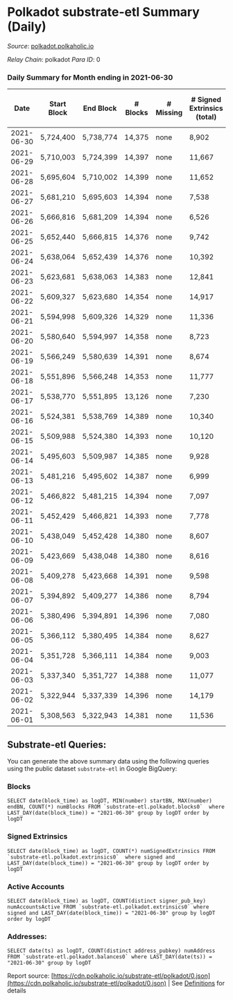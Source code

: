 # Polkadot substrate-etl Summary (Daily)

_Source_: [polkadot.polkaholic.io](https://polkadot.polkaholic.io)

*Relay Chain*: polkadot
*Para ID*: 0



### Daily Summary for Month ending in 2021-06-30


| Date | Start Block | End Block | # Blocks | # Missing | # Signed Extrinsics (total) | # Active Accounts | # Addresses with Balances | # Events | # Transfers | # XCM Transfers In | # XCM Transfers Out |
| ---- | ----------- | --------- | -------- | --------- | --------------------------- | ----------------- | ------------------------- | -------- | ----------- | ------------------ | ------------------- |
| 2021-06-30 | 5,724,400 | 5,738,774 | 14,375 | none  | 8,902 | 3,861 | 383,778 | 81,800 | 8,398 ($298,721,606.55) |   |   |
| 2021-06-29 | 5,710,003 | 5,724,399 | 14,397 | none  | 11,667 | 4,780 |  | 97,401 | 11,149 ($773,122,564.33) |   |   |
| 2021-06-28 | 5,695,604 | 5,710,002 | 14,399 | none  | 11,652 | 4,871 |  | 102,937 | 11,702 ($339,572,309.58) |   |   |
| 2021-06-27 | 5,681,210 | 5,695,603 | 14,394 | none  | 7,538 | 3,294 |  | 77,889 | 8,048 ($91,878,490.25) |   |   |
| 2021-06-26 | 5,666,816 | 5,681,209 | 14,394 | none  | 6,526 | 2,681 |  | 70,379 | 5,861 ($96,255,125.20) |   |   |
| 2021-06-25 | 5,652,440 | 5,666,815 | 14,376 | none  | 9,742 | 3,911 |  | 87,537 | 8,922 ($282,189,875.69) |   |   |
| 2021-06-24 | 5,638,064 | 5,652,439 | 14,376 | none  | 10,392 | 4,243 |  | 80,723 | 9,382 ($200,839,253.06) |   |   |
| 2021-06-23 | 5,623,681 | 5,638,063 | 14,383 | none  | 12,841 | 5,260 |  | 95,074 | 12,207 ($442,361,865.34) |   |   |
| 2021-06-22 | 5,609,327 | 5,623,680 | 14,354 | none  | 14,917 | 6,203 |  | 105,826 | 15,095 ($689,913,119.20) |   |   |
| 2021-06-21 | 5,594,998 | 5,609,326 | 14,329 | none  | 11,336 | 4,805 |  | 89,721 | 11,251 ($411,091,448.95) |   |   |
| 2021-06-20 | 5,580,640 | 5,594,997 | 14,358 | none  | 8,723 | 3,763 |  | 75,401 | 8,025 ($202,279,892.93) |   |   |
| 2021-06-19 | 5,566,249 | 5,580,639 | 14,391 | none  | 8,674 | 3,666 |  | 73,949 | 7,708 ($164,102,494.78) |   |   |
| 2021-06-18 | 5,551,896 | 5,566,248 | 14,353 | none  | 11,777 | 4,670 |  | 89,856 | 10,964 ($350,930,418.35) |   |   |
| 2021-06-17 | 5,538,770 | 5,551,895 | 13,126 | none  | 7,230 | 3,182 |  | 70,276 | 6,470 ($236,152,150.09) |   |   |
| 2021-06-16 | 5,524,381 | 5,538,769 | 14,389 | none  | 10,340 | 4,258 |  | 83,709 | 9,824 ($298,896,253.22) |   |   |
| 2021-06-15 | 5,509,988 | 5,524,380 | 14,393 | none  | 10,120 | 4,304 |  | 83,970 | 9,813 ($358,477,108.30) |   |   |
| 2021-06-14 | 5,495,603 | 5,509,987 | 14,385 | none  | 9,928 | 4,427 |  | 84,011 | 9,495 ($316,203,336.62) |   |   |
| 2021-06-13 | 5,481,216 | 5,495,602 | 14,387 | none  | 6,999 | 3,015 |  | 67,241 | 6,445 ($123,408,334.89) |   |   |
| 2021-06-12 | 5,466,822 | 5,481,215 | 14,394 | none  | 7,097 | 3,199 |  | 67,701 | 6,640 ($154,296,373.38) |   |   |
| 2021-06-11 | 5,452,429 | 5,466,821 | 14,393 | none  | 7,778 | 3,483 |  | 69,217 | 7,270 ($271,634,218.45) |   |   |
| 2021-06-10 | 5,438,049 | 5,452,428 | 14,380 | none  | 8,607 | 4,001 |  | 75,995 | 8,202 ($198,739,755.42) |   |   |
| 2021-06-09 | 5,423,669 | 5,438,048 | 14,380 | none  | 8,616 | 3,879 |  | 74,081 | 8,113 ($295,607,335.10) |   |   |
| 2021-06-08 | 5,409,278 | 5,423,668 | 14,391 | none  | 9,598 | 4,317 |  | 82,078 | 9,561 ($616,252,305.59) |   |   |
| 2021-06-07 | 5,394,892 | 5,409,277 | 14,386 | none  | 8,794 | 4,073 |  | 75,824 | 8,467 ($346,786,689.25) |   |   |
| 2021-06-06 | 5,380,496 | 5,394,891 | 14,396 | none  | 7,080 | 3,306 |  | 70,892 | 6,474 ($158,005,315.22) |   |   |
| 2021-06-05 | 5,366,112 | 5,380,495 | 14,384 | none  | 8,627 | 3,776 |  | 71,553 | 7,978 ($186,137,188.81) |   |   |
| 2021-06-04 | 5,351,728 | 5,366,111 | 14,384 | none  | 9,003 | 3,880 |  | 74,089 | 8,866 ($326,855,610.03) |   |   |
| 2021-06-03 | 5,337,340 | 5,351,727 | 14,388 | none  | 11,077 | 5,168 |  | 89,374 | 10,681 ($518,272,557.15) |   |   |
| 2021-06-02 | 5,322,944 | 5,337,339 | 14,396 | none  | 14,179 | 6,369 |  | 102,896 | 13,816 ($922,147,902.63) |   |   |
| 2021-06-01 | 5,308,563 | 5,322,943 | 14,381 | none  | 11,536 | 5,425 |  | 93,530 | 10,810 ($444,507,334.32) |   |   |

## Substrate-etl Queries:
You can generate the above summary data using the following queries using the public dataset `substrate-etl` in Google BigQuery:


### Blocks
```
SELECT date(block_time) as logDT, MIN(number) startBN, MAX(number) endBN, COUNT(*) numBlocks FROM `substrate-etl.polkadot.blocks0`  where LAST_DAY(date(block_time)) = "2021-06-30" group by logDT order by logDT
```


### Signed Extrinsics
```
SELECT date(block_time) as logDT, COUNT(*) numSignedExtrinsics FROM `substrate-etl.polkadot.extrinsics0`  where signed and LAST_DAY(date(block_time)) = "2021-06-30" group by logDT order by logDT
```


### Active Accounts
```
SELECT date(block_time) as logDT, COUNT(distinct signer_pub_key) numAccountsActive FROM `substrate-etl.polkadot.extrinsics0` where signed and LAST_DAY(date(block_time)) = "2021-06-30" group by logDT order by logDT
```


### Addresses:
```
SELECT date(ts) as logDT, COUNT(distinct address_pubkey) numAddress FROM `substrate-etl.polkadot.balances0` where LAST_DAY(date(ts)) = "2021-06-30" group by logDT
```



Report source: [https://cdn.polkaholic.io/substrate-etl/polkadot/0.json](https://cdn.polkaholic.io/substrate-etl/polkadot/0.json) | See [Definitions](/DEFINITIONS.md) for details
